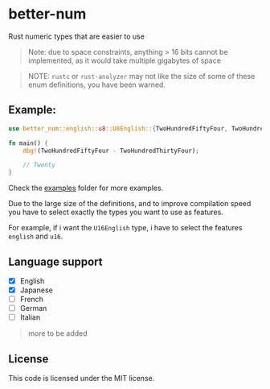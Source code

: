 # better-num

Rust numeric types that are easier to use
> Note: due to space constraints, anything > 16 bits cannot be implemented, as it would take multiple gigabytes of space

> NOTE: `rustc` or `rust-analyzer` may not like the size of some of these enum definitions, you have been warned.


## Example:
```rust
use better_num::english::u8::U8English::{TwoHundredFiftyFour, TwoHundredThirtyFour};

fn main() {
    dbg!(TwoHundredFiftyFour - TwoHundredThirtyFour);

    // Twenty
}

```
Check the [examples](https://github.com/adryzz/better-num/tree/master/examples) folder for more examples.

Due to the large size of the definitions, and to improve compilation speed you have to select exactly the types you want to use as features.

For example, if i want the `U16English` type, i have to select the features `english` and `u16`.

## Language support

- [x] English
- [x] Japanese
- [ ] French
- [ ] German
- [ ] Italian
> more to be added

## License

This code is licensed under the MIT license.